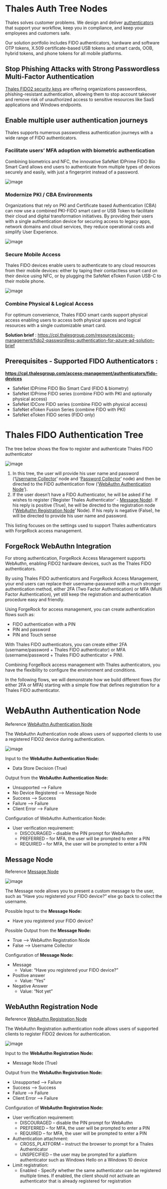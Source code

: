 # Thales Auth Tree Nodes
Thales solves customer problems. We design and deliver [authenticators](https://cpl.thalesgroup.com/access-management/authenticators) that support your workflow, keep you in compliance, and keep your employees and customers safe.

Our solution portfolio includes FIDO authenticators, hardware and software OTP tokens, X.509 certificate-based USB tokens and smart cards, OOB, hybrid tokens, and phone tokens for all mobile platforms. 

## Stop Phishing Attacks with Strong Passwordless Multi-Factor Authentication

[Thales FIDO2 security keys](https://cpl.thalesgroup.com/access-management/authenticators/fido-devices) are offering organizations passwordless, phishing-resistant authentication, allowing them to stop account takeover and remove risk of unauthorized access to sensitive resources like SaaS applications and Windows endpoints.

## Enable multiple user authentication journeys

Thales supports numerous passwordless authentication journeys with a wide range of FIDO authenticators. 
### Facilitate users’ MFA adoption with biometric authentication 
Combining biometrics and NFC, the innovative SafeNet IDPrime FIDO Bio Smart Card allows end users to authenticate from multiple types of devices securely and easily, with just a fingerprint instead of a password.

![image](https://raw.githubusercontent.com/ForgeRock/Thales-Auth-Tree-Node/assets/88729940/ae23b369-e028-4b0b-9877-e397527a56bc.png)
### Modernize PKI / CBA Environments 
Organizations that rely on PKI and Certificate based Authentication (CBA) can now use a combined PKI-FIDO smart card or USB Token to facilitate their cloud and digital transformation initiatives. By providing their users with a single authentication device for securing access to legacy apps, network domains and cloud services, they reduce operational costs and simplify User Experience.

![image](https://github.com/ForgeRock/Thales-Auth-Tree-Node/assets/88729940/ade37808-7843-4280-b5c5-1883957102d4.png)
### Secure Mobile Access
Thales FIDO devices enable users to authenticate to any cloud resources from their mobile devices: either by taping their contactless smart card on their device using NFC, or by plugging the SafeNet eToken Fusion USB-C to their mobile phone.

![image](https://github.com/ForgeRock/Thales-Auth-Tree-Node/assets/88729940/d6d5fff9-021a-4b09-9a5b-8391561e6479.png)
### Combine Physical & Logical Access
For optimum convenience, Thales FIDO smart cards support physical access enabling users to access both physical spaces and logical resources with a single customizable smart card.

**Solution brief** : https://cpl.thalesgroup.com/resources/access-management/fido2-passwordless-authentication-for-azure-ad-solution-brief

## Prerequisites - Supported FIDO Authenticators :
**https://cpl.thalesgroup.com/access-management/authenticators/fido-devices**
- SafeNet IDPrime FIDO Bio Smart Card (FIDO & biometry)
- SafeNet IDPrime FIDO series (combine FIDO with PKI and optionally physical access)
- SafeNet IDCore FIDO series (combine FIDO with physical access)
- SafeNet eToken Fusion Series (combine FIDO with PKI)
- SafeNet eToken FIDO series (FIDO only) 


# Thales FIDO Authentication Tree 
The tree below shows the flow to register and authenticate Thales FIDO authenticator

![image](https://user-images.githubusercontent.com/88729940/131348378-e76840b0-388c-46a9-a139-b433b834b8ff.png)

1.	In this tree, the user will provide his user name and password (‘[Username Collector](https://backstage.forgerock.com/docs/am/7.1/authentication-guide/auth-node-configuration-hints.html#auth-node-username-collector)’ node and ‘[Password Collector](https://backstage.forgerock.com/docs/am/7.1/authentication-guide/auth-node-configuration-hints.html#auth-node-password-collector)’ node) and then be directed to the FIDO authentication flow (‘[WebAuthn Authentication Node](https://backstage.forgerock.com/docs/am/7.1/authentication-guide/auth-node-configuration-hints.html#auth-node-webauthn-auth)’).
2.	If the user doesn’t have a FIDO Authenticator, he will be asked if he wishes to register (‘Register Thales Authenticator’ - [Message Node](https://backstage.forgerock.com/docs/am/7.1/authentication-guide/auth-node-configuration-hints.html#auth-node-message)). If his reply is positive (True), he will be directed to the registration node (‘[WebAuthn Registration Node](https://backstage.forgerock.com/docs/am/7.1/authentication-guide/auth-node-configuration-hints.html#auth-node-webauthn-registration)’ Node). If his reply is negative (False), he will be directed to provide his user name and password.

This listing focuses on the settings used to support Thales authenticators with ForgeRock access management.

## ForgeRock WebAuthn Integration

For strong authentication, ForgeRock Access Management supports WebAuthn, enabling FIDO2 hardware devices, such as the Thales FIDO authenticators. 

By using Thales FIDO authenticators and ForgeRock Access Management, your end users can replace their username-password with a much stronger authentication method, either 2FA (Two Factor Authentication) or MFA (Multi Factor Authentication), yet still keep the registration and authentication procedure easy and friendly.

Using ForgeRock for access management, you can create authentication flows such as:
- FIDO authentication with a PIN
- PIN and password 
- PIN and Touch sense 

With Thales FIDO authenticators, you can create either 2FA (username/password + Thales FIDO authenticator) or MFA (username/password + Thales FIDO authenticator + PIN).

Combining ForgeRock access management with Thales authenticators, you have the flexibility to configure the environment and conditions. 

In the following flows, we will demonstrate how we build different flows (for either 2FA or MFA) starting with a simple flow that defines registration for a Thales FIDO authenticator. 

# WebAuthn Authentication Node
Reference [WebAuthn Authentication Node](https://backstage.forgerock.com/docs/am/7.1/authentication-guide/auth-node-configuration-hints.html#auth-node-webauthn-auth)

The WebAuthn Authentication node allows users of supported clients to use a registered FIDO2 device during authentication.

![image](https://user-images.githubusercontent.com/88729940/131348413-bc62b100-d3ef-41e6-b8dc-44123cc79811.png)


Input to the **WebAuthn Authentication Node:**
- Data Store Decision (True)

Output from the **WebAuthn Authentication Node:**
 - Unsupported --> Failure
 - No Device Registered --> Message Node
 - Success --> Success
 - Failure --> Failure
 - Client Error --> Failure

Configuration of WebAuthn Authentication Node:
- User verification requirement:
  - DISCOURAGED – disable the PIN prompt for WebAuthn
  - PREFERRED – for MFA, the user will be prompted to enter a PIN
  - REQUIRED – for MFA, the user will be prompted to enter a PIN

## Message Node
Reference [Message Node](https://backstage.forgerock.com/docs/am/7.1/authentication-guide/auth-node-configuration-hints.html#auth-node-message)

![image](https://user-images.githubusercontent.com/88729940/129359089-96a5ea06-264e-4c4b-ac1e-fa1e475f790f.png)

The Message node allows you to present a custom message to the user, such as “Have you registered your FIDO device?” else go back to collect the username.

Possible Input to the **Message Node:**
  - Have you registered your FIDO device?

Possible Output from the **Message Node:**
  - True --> WebAuthn Registration Node
  - False --> Username Collector

Configuration of **Message Node:**
- Message
  - Value: “Have you registered your FIDO device?”
- Positive answer
  - Value: “Yes”
- Negative Answer
  - Value: “Not yet”

## WebAuthn Registration Node

Reference [WebAuthn Registration Node](https://backstage.forgerock.com/docs/am/7.1/authentication-guide/auth-node-configuration-hints.html#auth-node-webauthn-registration)

The WebAuthn Registration authentication node allows users of supported clients to register FIDO2 devices for authentication.

![image](https://user-images.githubusercontent.com/88729940/131348452-4f3610af-d376-4be7-ab87-9033fff55434.png)

Input to the **WebAuthn Registration Node:**
  - Message Node (True)

Output from the **WebAuthn Registration Node:**
  - Unsupported --> Failure
  - Success --> Success
  - Failure --> Failure
  - Client Error --> Failure

Configuration of **WebAuthn Registration Node:**

- User verification requirement:
  - DISCOURAGED – disable the PIN prompt for WebAuthn
  - PREFERRED – for MFA, the user will be prompted to enter a PIN
  - REQUIRED – for MFA, the user will be prompted to enter a PIN
- Authentication attachment:
  - CROSS_PLATFORM – instruct the browser to prompt for a Thales Authenticator
  - UNSPECIFIED – the user may be prompted for a platform authenticator such as Windows Hello on a Windows 10 device
- Limit registration: 
  - Enabled - Specify whether the same authenticator can be registered multiple times. If enabled, the client should not activate an authenticator that is already registered for registration

